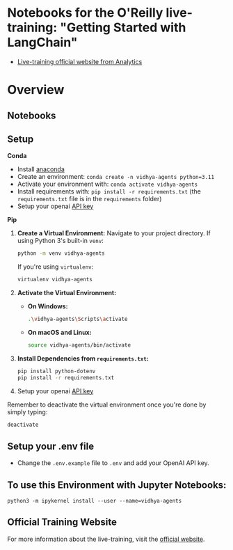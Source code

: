 # Notebooks for the O'Reilly live-training: "Getting Started with LangChain"

- [Live-training official website from Analytics]()
# Overview


## Notebooks


## Setup

**Conda**

- Install [anaconda](https://www.anaconda.com/download)
- Create an environment: `conda create -n vidhya-agents python=3.11`
- Activate your environment with: `conda activate vidhya-agents`
- Install requirements with: `pip install -r requirements.txt` (the `requirements.txt` file is in the `requirements` folder)
- Setup your openai [API key](https://platform.openai.com/)

**Pip**


1. **Create a Virtual Environment:**
    Navigate to your project directory. If using Python 3's built-in `venv`:
    ```bash
    python -m venv vidhya-agents
    ```
    If you're using `virtualenv`:
    ```bash
    virtualenv vidhya-agents
    ```

2. **Activate the Virtual Environment:**
    - **On Windows:**
      ```bash
      .\vidhya-agents\Scripts\activate
      ```
    - **On macOS and Linux:**
      ```bash
      source vidhya-agents/bin/activate
      ```

3. **Install Dependencies from `requirements.txt`:**
    ```bash
    pip install python-dotenv
    pip install -r requirements.txt
    ```

4. Setup your openai [API key](https://platform.openai.com/)

Remember to deactivate the virtual environment once you're done by simply typing:
```bash
deactivate
```

## Setup your .env file

- Change the `.env.example` file to `.env` and add your OpenAI API key.

## To use this Environment with Jupyter Notebooks:

```python3 -m ipykernel install --user --name=vidhya-agents```

## Official Training Website

For more information about the live-training, visit the [official website]().